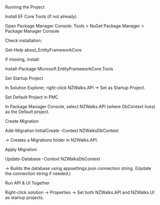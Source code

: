 Running the Project

Install EF Core Tools (if not already)

Open Package Manager Console:
Tools > NuGet Package Manager > Package Manager Console

Check installation:

Get-Help about_EntityFrameworkCore


If missing, install:

Install-Package Microsoft.EntityFrameworkCore.Tools


Set Startup Project

In Solution Explorer, right-click NZWalks.API → Set as Startup Project.

Set Default Project in PMC

In Package Manager Console, select NZWalks.API (where DbContext lives) as the Default project.

Create Migration

Add-Migration InitialCreate -Context NZWalksDbContext


→ Creates a Migrations folder in NZWalks.API.

Apply Migration

Update-Database -Context NZWalksDbContext


→ Builds the database using appsettings.json connection string.
(Update the connection string if needed.)

Run API & UI Together

Right-click solution → Properties → Set both NZWalks.API and NZWalks.UI as startup projects.
